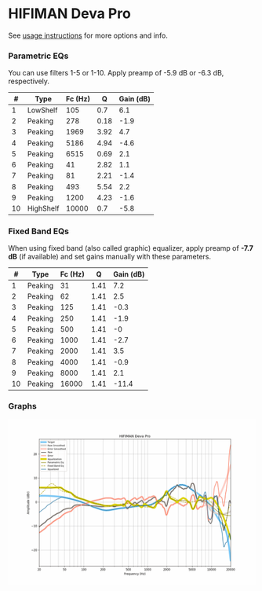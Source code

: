 # HIFIMAN Deva Pro
See [usage instructions](https://github.com/jaakkopasanen/AutoEq#usage) for more options and info.

### Parametric EQs
You can use filters 1-5 or 1-10. Apply preamp of -5.9 dB or -6.3 dB, respectively.

|   # | Type      |   Fc (Hz) |    Q |   Gain (dB) |
|-----|-----------|-----------|------|-------------|
|   1 | LowShelf  |       105 | 0.7  |         6.1 |
|   2 | Peaking   |       278 | 0.18 |        -1.9 |
|   3 | Peaking   |      1969 | 3.92 |         4.7 |
|   4 | Peaking   |      5186 | 4.94 |        -4.6 |
|   5 | Peaking   |      6515 | 0.69 |         2.1 |
|   6 | Peaking   |        41 | 2.82 |         1.1 |
|   7 | Peaking   |        81 | 2.21 |        -1.4 |
|   8 | Peaking   |       493 | 5.54 |         2.2 |
|   9 | Peaking   |      1200 | 4.23 |        -1.6 |
|  10 | HighShelf |     10000 | 0.7  |        -5.8 |

### Fixed Band EQs
When using fixed band (also called graphic) equalizer, apply preamp of **-7.7 dB** (if available) and set gains manually with these parameters.

|   # | Type    |   Fc (Hz) |    Q |   Gain (dB) |
|-----|---------|-----------|------|-------------|
|   1 | Peaking |        31 | 1.41 |         7.2 |
|   2 | Peaking |        62 | 1.41 |         2.5 |
|   3 | Peaking |       125 | 1.41 |        -0.3 |
|   4 | Peaking |       250 | 1.41 |        -1.9 |
|   5 | Peaking |       500 | 1.41 |        -0   |
|   6 | Peaking |      1000 | 1.41 |        -2.7 |
|   7 | Peaking |      2000 | 1.41 |         3.5 |
|   8 | Peaking |      4000 | 1.41 |        -0.9 |
|   9 | Peaking |      8000 | 1.41 |         2.1 |
|  10 | Peaking |     16000 | 1.41 |       -11.4 |

### Graphs
![](./HIFIMAN%20Deva%20Pro.png)
